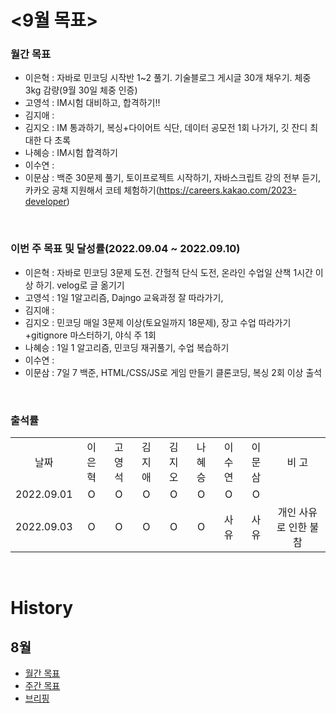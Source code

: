 # <9월 목표>

### 월간 목표

- 이은혁 : 자바로 민코딩 시작반 1~2 풀기. 기술블로그 게시글 30개 채우기. 체중 3kg 감량(9월 30일 체중 인증)
- 고영석 : IM시험 대비하고, 합격하기!!
- 김지애 : 
- 김지오 : IM 통과하기, 복싱+다이어트 식단, 데이터 공모전 1회 나가기, 깃 잔디 최대한 다 초록
- 나혜승 : IM시험 합격하기
- 이수연 : 
- 이문삼 : 백준 30문제 풀기, 토이프로젝트 시작하기, 자바스크립트 강의 전부 듣기,  카카오 공채 지원해서 코테 체험하기(https://careers.kakao.com/2023-developer)

</br>

### 이번 주 목표 및 달성률(2022.09.04 ~ 2022.09.10)

- 이은혁 : 자바로 민코딩 3문제 도전. 간헐적 단식 도전, 온라인 수업일 산책 1시간 이상 하기. velog로 글 옮기기
- 고영석 :  1일 1알고리즘, Dajngo 교육과정 잘 따라가기, 
- 김지애 : 
- 김지오 : 민코딩 매일 3문제 이상(토요일까지 18문제), 장고 수업 따라가기+gitignore 마스터하기, 야식 주 1회 
- 나혜승 : 1일 1 알고리즘, 민코딩 재귀풀기, 수업 복습하기
- 이수연 : 
- 이문삼 : 7일 7 백준, HTML/CSS/JS로 게임 만들기 클론코딩, 복싱 2회 이상 출석

</br>

### 출석률

<table style="text-align: center;">
<tr>
<td>날짜</td>
<td>이은혁</td>
<td>고영석</td>
<td>김지애</td>
<td>김지오</td>
<td>나혜승</td>
<td>이수연</td>
<td>이문삼</td>
<td>비 고</td>
</tr>
<tr>
<td>2022.09.01</td>
<td>O</td>
<td>O</td>
<td>O</td>
<td>O</td>
<td>O</td>
<td>O</td>
<td>O</td>
<td></td>
</tr>
<tr>
<td>2022.09.03</td>
<td>O</td>
<td>O</td>
<td>O</td>
<td>O</td>
<td>O</td>
<td>사유</td>
<td>사유</td>
<td>개인 사유로 인한 불참</td>
</tr>
</table>
</br>

# History

## 8월

- [월간 목표](./History/August_2022.md) </br>
- [주간 목표](./History/August_2022.md) </br>
- [브리핑](https://github.com/itmakesmesoft/Steady-Study/discussions)
